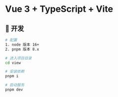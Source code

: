 # Vue 3 + TypeScript + Vite

## 🚀 开发

```bash
# 配置
1. node 版本 16+
2. pnpm 版本 8.x

# 进入项目目录
cd view

# 安装依赖
pnpm i

# 启动服务
pnpm dev
```
